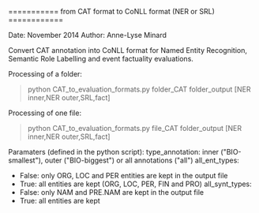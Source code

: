 =========== from CAT format to CoNLL format (NER or SRL) ============

Date: November 2014
Author: Anne-Lyse Minard

Convert CAT annotation into CoNLL format for Named Entity Recognition, Semantic Role Labelling and event factuality evaluations.


 
Processing of a folder:
> python CAT_to_evaluation_formats.py folder_CAT folder_output [NER inner,NER outer,SRL,fact] 

Processing of one file: 
> python CAT_to_evaluation_formats.py file_CAT folder_output [NER inner,NER outer,SRL,fact]

Paramaters (defined in the python script):
type_annotation: inner ("BIO-smallest"), outer ("BIO-biggest") or all annotations ("all")
all_ent_types: 
- False: only ORG, LOC and PER entities are kept in the output file
- True: all entities are kept (ORG, LOC, PER, FIN and PRO)
all_synt_types:
- False: only NAM and PRE.NAM are kept in the output file
- True: all entities are kept

